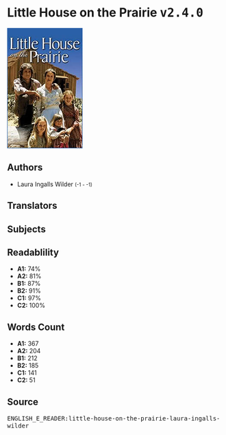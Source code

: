 # Little House on the Prairie <kbd>v2.4.0</kbd>

![](./cover.medium.jpg "")

## Authors


 - Laura Ingalls Wilder <small>(-1 - -1)</small>

## Translators



## Subjects



## Readablility


 - **A1:** 74%
 - **A2:** 81%
 - **B1:** 87%
 - **B2:** 91%
 - **C1:** 97%
 - **C2:** 100%

## Words Count


 - **A1:** 367
 - **A2:** 204
 - **B1:** 212
 - **B2:** 185
 - **C1:** 141
 - **C2:** 51

## Source


<kbd>ENGLISH_E_READER:little-house-on-the-prairie-laura-ingalls-wilder</kbd>
